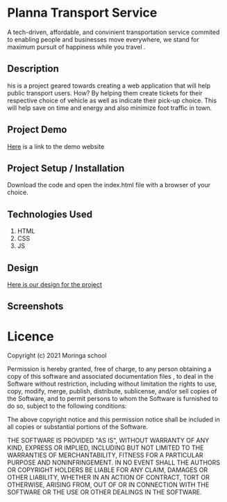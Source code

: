 # Planna Transport Service

A tech-driven, affordable, and convinient transportation service commited to enabling people and businesses move everywhere, we
stand for maximum pursuit of happiness while you travel .

## Description

his is a project geared towards creating a web application that will help public transport users. How? By helping them create tickets for their respective choice of vehicle as well as indicate their pick-up choice. This will help save on time and energy and also minimize foot traffic in town.

## Project Demo
[Here](https://shaviyavictor.github.io/Planna_transport_Service/) is a link to the demo website


## Project Setup / Installation
Download the code and open the index.html file with a browser of your choice.

## Technologies Used
1. HTML
1. CSS
1. JS 

## Design
[Here is our design for the project](./design.pdf)

## Screenshots


# Licence
Copyright (c) 2021 Moringa school

Permission is hereby granted, free of charge, to any person obtaining a copy of this software and associated documentation files , to deal in the Software without restriction, including without limitation the rights to use, copy, modify, merge, publish, distribute, sublicense, and/or sell copies of the Software, and to permit persons to whom the Software is furnished to do so, subject to the following conditions:

The above copyright notice and this permission notice shall be included in all copies or substantial portions of the Software.

THE SOFTWARE IS PROVIDED "AS IS", WITHOUT WARRANTY OF ANY KIND, EXPRESS OR IMPLIED, INCLUDING BUT NOT LIMITED TO THE WARRANTIES OF MERCHANTABILITY, FITNESS FOR A PARTICULAR PURPOSE AND NONINFRINGEMENT. IN NO EVENT SHALL THE AUTHORS OR COPYRIGHT HOLDERS BE LIABLE FOR ANY CLAIM, DAMAGES OR OTHER LIABILITY, WHETHER IN AN ACTION OF CONTRACT, TORT OR OTHERWISE, ARISING FROM, OUT OF OR IN CONNECTION WITH THE SOFTWARE OR THE USE OR OTHER DEALINGS IN THE SOFTWARE.